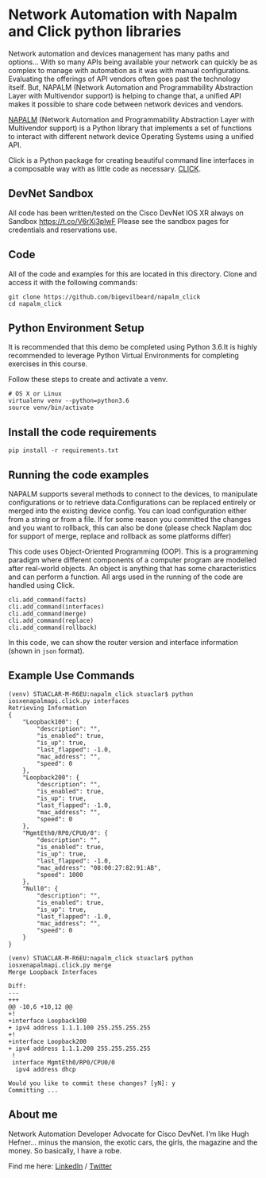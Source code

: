 # Network Automation with Napalm and Click python libraries

Network automation and devices management has many paths and options... With so many APIs being available your network can quickly be as complex to manage with automation as it was with manual configurations. Evaluating the offerings of API vendors often goes past the technology itself. But, NAPALM (Network Automation and Programmability Abstraction Layer with Multivendor support) is helping to change that, a unified API makes it possible to share code between network devices and vendors.


[NAPALM](https://napalm.readthedocs.io/en/latest/index.html) (Network Automation and Programmability Abstraction Layer with Multivendor support) is a Python library that implements a set of functions to interact with different network device Operating Systems using a unified API.

Click is a Python package for creating beautiful command line interfaces in a composable way with as little code as necessary.
[CLICK](https://click.palletsprojects.com/en/7.x/).

## DevNet Sandbox
All code has been written/tested on the Cisco DevNet IOS XR always on Sandbox https://t.co/V6rXj3plwF
Please see the sandbox pages for credentials and reservations use.

## Code

All of the code and examples for this are located in this directory. Clone and access it with the following commands:

```
git clone https://github.com/bigevilbeard/napalm_click
cd napalm_click
```

## Python Environment Setup
It is recommended that this demo be completed using Python 3.6.It is highly recommended to leverage Python Virtual Environments for completing exercises in this course.

Follow these steps to create and activate a venv.
```
# OS X or Linux
virtualenv venv --python=python3.6
source venv/bin/activate
```
## Install the code requirements
```
pip install -r requirements.txt
```


## Running the code examples

NAPALM supports several methods to connect to the devices, to manipulate configurations or to retrieve data.Configurations can be replaced entirely or merged into the existing device config. You can load configuration either from a string or from a file. If for some reason you committed the changes and you want to rollback, this can also be done (please check Naplam doc for support of merge, replace and rollback as some platforms differ)


This code uses Object-Oriented Programming (OOP). This is a programming paradigm where different components of a computer program are modelled after real-world objects. An object is anything that has some characteristics and can perform a function. All args used in the running of the code are handled using Click.

```
cli.add_command(facts)
cli.add_command(interfaces)
cli.add_command(merge)
cli.add_command(replace)
cli.add_command(rollback)

```

In this code, we can show the router version and interface information (shown in `json` format).



## Example Use Commands

```
(venv) STUACLAR-M-R6EU:napalm_click stuaclar$ python iosxenapalmapi.click.py interfaces
Retrieving Information
{
    "Loopback100": {
        "description": "",
        "is_enabled": true,
        "is_up": true,
        "last_flapped": -1.0,
        "mac_address": "",
        "speed": 0
    },
    "Loopback200": {
        "description": "",
        "is_enabled": true,
        "is_up": true,
        "last_flapped": -1.0,
        "mac_address": "",
        "speed": 0
    },
    "MgmtEth0/RP0/CPU0/0": {
        "description": "",
        "is_enabled": true,
        "is_up": true,
        "last_flapped": -1.0,
        "mac_address": "08:00:27:82:91:AB",
        "speed": 1000
    },
    "Null0": {
        "description": "",
        "is_enabled": true,
        "is_up": true,
        "last_flapped": -1.0,
        "mac_address": "",
        "speed": 0
    }
}
```
```
(venv) STUACLAR-M-R6EU:napalm_click stuaclar$ python iosxenapalmapi.click.py merge
Merge Loopback Interfaces

Diff:
---
+++
@@ -10,6 +10,12 @@
+!
+interface Loopback100
+ ipv4 address 1.1.1.100 255.255.255.255
+!
+interface Loopback200
+ ipv4 address 1.1.1.200 255.255.255.255
 !
 interface MgmtEth0/RP0/CPU0/0
  ipv4 address dhcp

Would you like to commit these changes? [yN]: y
Committing ...
```

## About me

Network Automation Developer Advocate for Cisco DevNet.
I'm like Hugh Hefner... minus the mansion, the exotic cars, the girls, the magazine and the money. So basically, I have a robe.

Find me here: [LinkedIn](https://www.linkedin.com/in/stuarteclark/) / [Twitter](https://twitter.com/bigevilbeard)
